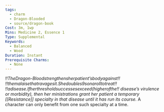 ```yaml
---
tags:
  - charm
  - Dragon-Blooded
  - source/dragon-book
Cost: 3m, 1wp
Mins: Medicine 2, Essence 1
Type: Supplemental
Keywords:
  - Balanced
  - Wood
Duration: Instant
Prerequisite Charms:
  - None
---
```

*!!TheDragon-Bloodstrengthensherpatient’sbodyagainst!! !!themalaisethatravagesit.Shedoubles9sonarolltotreat!! !!adisease.Ifherthresholdsuccessesexceed(higherofthe!! disease’s virulence or morbidity), then her ministrations grant her patient a temporary [[Resistance]] specialty in that disease until it has run its course.*
A character can only benefit from one such specialty at a time.